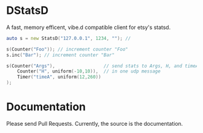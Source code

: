# DStatsD
A fast, memory efficent, vibe.d compatible client for etsy's statsd.

```D
auto s = new StatsD("127.0.0.1", 1234, ""); // 

s(Counter("Foo")); // increment counter "Foo"
s.inc("Bar"); // increment counter "Bar"

s(Counter("Args"), 					// send stats to Args, H, and timeA 
	Counter("H", uniform(-10,10)),  // in one udp message
	Timer("timeA", uniform(12,260))
);
```

# Documentation
Please send Pull Requests. Currently, the source is the documentation.
